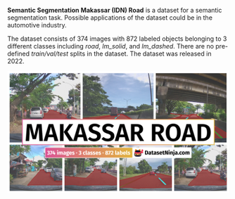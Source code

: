 **Semantic Segmentation Makassar (IDN) Road** is a dataset for a semantic segmentation task. Possible applications of the dataset could be in the automotive industry. 

The dataset consists of 374 images with 872 labeled objects belonging to 3 different classes including *road*, *lm_solid*, and *lm_dashed*. There are no pre-defined <i>train/val/test</i> splits in the dataset. The dataset was released in 2022.

<img src="https://github.com/dataset-ninja/makassar-road/raw/main/visualizations/poster.png">
